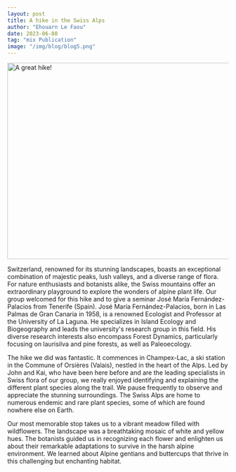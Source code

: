 ```yaml
---
layout: post
title: A hike in the Swiss Alps
author: "Ehouarn Le Faou"
date: 2023-06-08
tag: "mix Publication"
image: "/img/blog/blog5.png"
---
```


<img src="/img/blog/blog5.1.jpg" alt="A great hike!" style="height: 446px; width:1100px;"/>

Switzerland, renowned for its stunning landscapes, boasts an exceptional combination of majestic peaks, lush valleys, and a diverse range of flora. For nature enthusiasts and botanists alike, the Swiss mountains offer an extraordinary playground to explore the wonders of alpine plant life. Our group welcomed for this hike and to give a seminar José María Fernández-Palacios from Tenerife (Spain). José María Fernández-Palacios, born in Las Palmas de Gran Canaria in 1958, is a renowned Ecologist and Professor at the University of La Laguna. He specializes in Island Ecology and Biogeography and leads the university's research group in this field. His diverse research interests also encompass Forest Dynamics, particularly focusing on laurisilva and pine forests, as well as Paleoecology.

The hike we did was fantastic. It commences in Champex-Lac, a ski station in the Commune of Orsières (Valais), nestled in the heart of the Alps. Led by John and Kai, who have been here before and are the leading specialists in Swiss flora of our group, we really enjoyed identifying and explaining the different plant species along the trail. We pause frequently to observe and appreciate the stunning surroundings. The Swiss Alps are home to numerous endemic and rare plant species, some of which are found nowhere else on Earth.

Our most memorable stop takes us to a vibrant meadow filled with wildflowers. The landscape was a breathtaking mosaic of white and yellow hues. The botanists guided us in recognizing each flower and enlighten us about their remarkable adaptations to survive in the harsh alpine environment. We learned about Alpine gentians and buttercups that thrive in this challenging but enchanting habitat.


